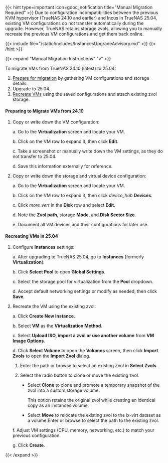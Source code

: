 &NewLine;

{{< hint type=important icon=gdoc_notification title="Manual Migration Required" >}}
Due to configuration incompatibilities between the previous KVM hypervisor (TrueNAS 24.10 and earlier) and Incus in TrueNAS 25.04, existing VM configurations do not transfer automatically during the upgrade.
However, TrueNAS retains storage zvols, allowing you to manually recreate the previous VM configurations and get them back online.

{{< include file="/static/includes/InstancesUpgradeAdvisory.md" >}}
{{< /hint >}}

{{< expand "Manual Migration Instructions" "v" >}}

To migrate VMs from TrueNAS 24.10 (latest) to 25.04:

1. [Prepare for migration](#preparing-to-migrate-vms-from-2410) by gathering VM configurations and storage details.
2. Upgrade to 25.04.
3. [Recreate VMs](#recreating-vms-in-2504) using the saved configurations and attach existing zvol storage.

#### Preparing to Migrate VMs from 24.10

1. Copy or write down the VM configuration:

   a. Go to the **Virtualization** screen and locate your VM.

   b. Click on the VM row to expand it, then click <span class="iconify" data-icon="mdi:pencil"></span> **Edit**.

   c. Take a screenshot or manually write down the VM settings, as they do not transfer to 25.04.

   d. Save this information externally for reference.

2. Copy or write down the storage and virtual device configuration:

   a. Go to the **Virtualization** screen and locate your VM.

   b. Click on the VM row to expand it, then click <i class="material-icons" aria-hidden="true" title="Devices">device_hub</i> **Devices**.

   c. Click <i class="material-icons" aria-hidden="true" title="System Update">more_vert</i> in the **Disk** row and select **Edit**.

   d. Note the **Zvol path**, storage **Mode**, and **Disk Sector Size**.

   e. Document all VM devices and their configurations for later use.

#### Recreating VMs in 25.04

1. Configure **Instances** settings:

   a. After upgrading to TrueNAS 25.04, go to **Instances** (formerly **Virtualization**).

   b. Click **Select Pool** to open **Global Settings**.

   c. Select the storage pool for virtualization from the **Pool** dropdown.

   d. Accept default networking settings or modify as needed, then click **Save**.

2. Recreate the VM using the existing zvol:

   a. Click **Create New Instance**.

   b. Select **VM** as the **Virtualization Method**.

   c. Select **Upload ISO, import a zvol or use another volume** from **VM Image Options**.

   d. Click **Select Volume** to open the **Volumes** screen, then click **Import Zvols** to open the **Import Zvol** dialog.

      1. Enter the path or browse to select an existing Zvol in **Select Zvols**.

      2. Select the radio button to clone or move the existing zvol.

         - Select **Clone** to clone and promote a temporary snapshot of the zvol into a custom storage volume.

            This option retains the original zvol while creating an identical copy as an instances volume.

         - Select **Move** to relocate the existing zvol to the ix-virt dataset as a volume.Enter or browse to select the path to the existing zvol.

   f. Adjust VM settings (CPU, memory, networking, etc.) to match your previous configuration.

   g. Click **Create**.

{{< /expand >}}

